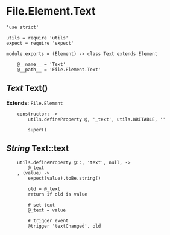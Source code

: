 File.Element.Text
=================

	'use strict'

	utils = require 'utils'
	expect = require 'expect'

	module.exports = (Element) -> class Text extends Element

		@__name__ = 'Text'
		@__path__ = 'File.Element.Text'

*Text* Text()
-------------

**Extends:** `File.Element`

		constructor: ->
			utils.defineProperty @, '_text', utils.WRITABLE, ''

			super()

*String* Text::text
-------------------

		utils.defineProperty @::, 'text', null, ->
			@_text
		, (value) ->
			expect(value).toBe.string()

			old = @_text
			return if old is value

			# set text
			@_text = value

			# trigger event
			@trigger 'textChanged', old
